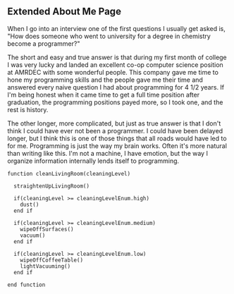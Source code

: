 ## Extended About Me Page

When I go into an interview one of the first questions I usually get asked is, "How does someone who went to university for a degree in chemistry become a programmer?"

The short and easy and true answer is that during my first month of college I was very lucky and landed an excellent co-op computer science position at AMRDEC with some wonderful people. This company gave me time to hone my programming skills and the people gave me their time and answered every naive question I had about programming for 4 1/2 years. If I'm being honest when it came time to get a full time position after graduation, the programming positions payed more, so I took one, and the rest is history.

The other longer, more complicated, but just as true answer is that I don't think I could have ever not been a programmer. I could have been delayed longer, but I think this is one of those things that all roads would have led to for me. Programming is just the way my brain works. Often it's more natural than writing like this. I'm not a machine, I have emotion, but the way I organize information internally lends itself to programming.

```Fortran
function cleanLivingRoom(cleaningLevel)
  
  straightenUpLivingRoom()
  
  if(cleaningLevel >= cleaningLevelEnum.high)
    dust()
  end if
    
  if(cleaningLevel >= cleaningLevelEnum.medium)
    wipeOffSurfaces()
    vacuum()
  end if
 
  if(cleaningLevel >= cleaningLevelEnum.low)
    wipeOffCoffeeTable()
    lightVacuuming()
  end if
  
end function
```
